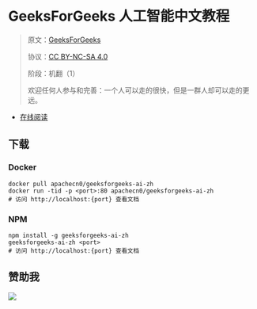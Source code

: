 # GeeksForGeeks 人工智能中文教程

> 原文：[GeeksForGeeks](https://geeksforgeeks.org/)
> 
> 协议：[CC BY-NC-SA 4.0](http://creativecommons.org/licenses/by-nc-sa/4.0/)
> 
> 阶段：机翻（1）
> 
> 欢迎任何人参与和完善：一个人可以走的很快，但是一群人却可以走的更远。

* [在线阅读](https://g4g-ai.apachecn.org)
## 下载

### Docker

```
docker pull apachecn0/geeksforgeeks-ai-zh
docker run -tid -p <port>:80 apachecn0/geeksforgeeks-ai-zh
# 访问 http://localhost:{port} 查看文档
```

### NPM

```
npm install -g geeksforgeeks-ai-zh
geeksforgeeks-ai-zh <port>
# 访问 http://localhost:{port} 查看文档
```

## 赞助我

![](https://img-blog.csdnimg.cn/20200112005920729.png)
